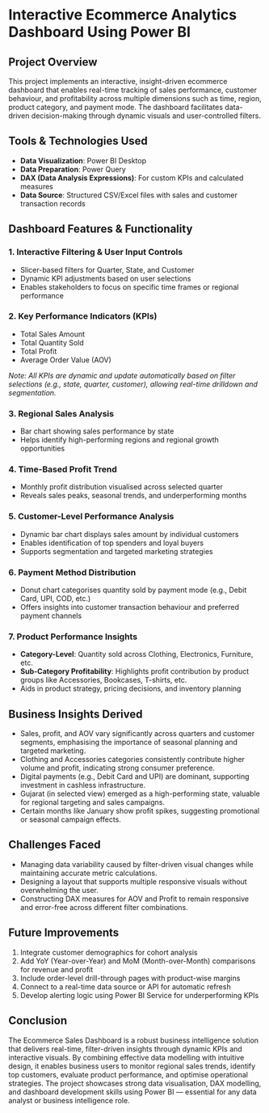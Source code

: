 # Interactive Ecommerce Analytics Dashboard Using Power BI

## Project Overview
This project implements an interactive, insight-driven ecommerce dashboard that enables real-time tracking of sales performance, customer behaviour, and profitability across multiple dimensions such as time, region, product category, and payment mode. The dashboard facilitates data-driven decision-making through dynamic visuals and user-controlled filters.

## Tools & Technologies Used
- **Data Visualization**: Power BI Desktop
- **Data Preparation**: Power Query
- **DAX (Data Analysis Expressions)**: For custom KPIs and calculated measures
- **Data Source**: Structured CSV/Excel files with sales and customer transaction records

## Dashboard Features & Functionality

### 1. Interactive Filtering & User Input Controls
- Slicer-based filters for Quarter, State, and Customer
- Dynamic KPI adjustments based on user selections
- Enables stakeholders to focus on specific time frames or regional performance

### 2. Key Performance Indicators (KPIs)
- Total Sales Amount
- Total Quantity Sold
- Total Profit
- Average Order Value (AOV)

*Note: All KPIs are dynamic and update automatically based on filter selections (e.g., state, quarter, customer), allowing real-time drilldown and segmentation.*

### 3. Regional Sales Analysis
- Bar chart showing sales performance by state
- Helps identify high-performing regions and regional growth opportunities

### 4. Time-Based Profit Trend
- Monthly profit distribution visualised across selected quarter
- Reveals sales peaks, seasonal trends, and underperforming months

### 5. Customer-Level Performance Analysis
- Dynamic bar chart displays sales amount by individual customers
- Enables identification of top spenders and loyal buyers
- Supports segmentation and targeted marketing strategies

### 6. Payment Method Distribution
- Donut chart categorises quantity sold by payment mode (e.g., Debit Card, UPI, COD, etc.)
- Offers insights into customer transaction behaviour and preferred payment channels

### 7. Product Performance Insights
- **Category-Level**: Quantity sold across Clothing, Electronics, Furniture, etc.
- **Sub-Category Profitability**: Highlights profit contribution by product groups like Accessories, Bookcases, T-shirts, etc.
- Aids in product strategy, pricing decisions, and inventory planning

## Business Insights Derived
- Sales, profit, and AOV vary significantly across quarters and customer segments, emphasising the importance of seasonal planning and targeted marketing.
- Clothing and Accessories categories consistently contribute higher volume and profit, indicating strong consumer preference.
- Digital payments (e.g., Debit Card and UPI) are dominant, supporting investment in cashless infrastructure.
- Gujarat (in selected view) emerged as a high-performing state, valuable for regional targeting and sales campaigns.
- Certain months like January show profit spikes, suggesting promotional or seasonal campaign effects.

## Challenges Faced
- Managing data variability caused by filter-driven visual changes while maintaining accurate metric calculations.
- Designing a layout that supports multiple responsive visuals without overwhelming the user.
- Constructing DAX measures for AOV and Profit to remain responsive and error-free across different filter combinations.

## Future Improvements
1. Integrate customer demographics for cohort analysis
2. Add YoY (Year-over-Year) and MoM (Month-over-Month) comparisons for revenue and profit
3. Include order-level drill-through pages with product-wise margins
4. Connect to a real-time data source or API for automatic refresh
5. Develop alerting logic using Power BI Service for underperforming KPIs

## Conclusion
The Ecommerce Sales Dashboard is a robust business intelligence solution that delivers real-time, filter-driven insights through dynamic KPIs and interactive visuals. By combining effective data modelling with intuitive design, it enables business users to monitor regional sales trends, identify top customers, evaluate product performance, and optimise operational strategies. The project showcases strong data visualisation, DAX modelling, and dashboard development skills using Power BI — essential for any data analyst or business intelligence role. 